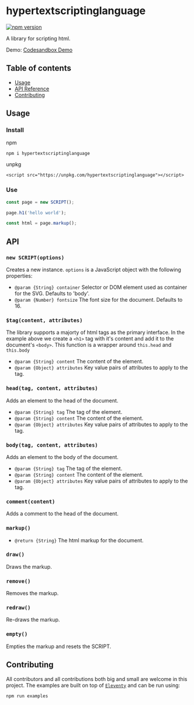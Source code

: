# hypertextscriptinglanguage

[![npm version](https://badge.fury.io/js/hypertextscriptinglanguage.svg)](https://badge.fury.io/js/hypertextscriptinglanguage)

A library for scripting html.

Demo: [Codesandbox Demo](https://codesandbox.io/s/hypertextscriptinglanguage-demo-tnnh1t)

## Table of contents

- [Usage](#usage)
- [API Reference](#api)
- [Contributing](#contributing)

## Usage

### Install

npm

```
npm i hypertextscriptinglanguage
```

unpkg

```
<script src="https://unpkg.com/hypertextscriptinglanguage"></script>
```

### Use

```js
const page = new SCRIPT();

page.h1('hello world');

const html = page.markup();
```

## API

### `new SCRIPT(options)`

Creates a new instance. `options` is a JavaScript object with the following properties:

- `@param {String} container` Selector or DOM element used as container for the SVG. Defaults to 'body'.
- `@param {Number} fontsize` The font size for the document. Defaults to 16.

### `$tag(content, attributes)`

The library supports a majorty of html tags as the primary interface. In the example above we create a `<h1>` tag with it's content and add it to the document's `<body>`. This function is a wrapper around `this.head` and `this.body`

- `@param {String} content` The content of the element.
- `@param {Object} attributes` Key value pairs of attributes to apply to the tag.

### `head(tag, content, attributes)`

Adds an element to the head of the document.

- `@param {String} tag` The tag of the element.
- `@param {String} content` The content of the element.
- `@param {Object} attributes` Key value pairs of attributes to apply to the tag.

### `body(tag, content, attributes)`

Adds an element to the body of the document.

- `@param {String} tag` The tag of the element.
- `@param {String} content` The content of the element.
- `@param {Object} attributes` Key value pairs of attributes to apply to the tag.

### `comment(content)`

Adds a comment to the head of the document.

### `markup()`

- `@return {String}` The html markup for the document.

### `draw()`

Draws the markup.

### `remove()`

Removes the markup.

### `redraw()`

Re-draws the markup.

### `empty()`

Empties the markup and resets the SCRIPT.

## Contributing

All contributors and all contributions both big and small are welcome in this project. The examples are built on top of [`Eleventy`](https://www.11ty.dev/) and can be run using:

```sh
npm run examples
```
